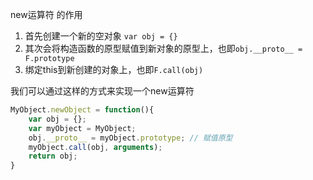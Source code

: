 new运算符 的作用

1. 首先创建一个新的空对象 `var obj = {}`
2. 其次会将构造函数的原型赋值到新对象的原型上，也即`obj.__proto__ = F.prototype`
3. 绑定this到新创建的对象上，也即`F.call(obj)`

我们可以通过这样的方式来实现一个new运算符

``` javascript
MyObject.newObject = function(){
    var obj = {};
    var myObject = MyObject;
    obj.__proto__ = myObject.prototype; // 赋值原型
    myObject.call(obj, arguments);
    return obj;
}
```

